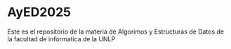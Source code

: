 # AyED2025
Este es el repositorio de la materia de Algorimos y Estructuras de Datos de la facultad de informatica de la UNLP
